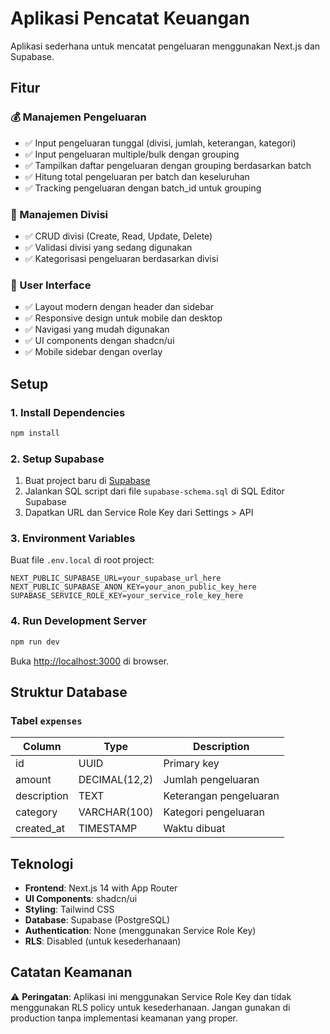 # Aplikasi Pencatat Keuangan

Aplikasi sederhana untuk mencatat pengeluaran menggunakan Next.js dan Supabase.

## Fitur

### 💰 Manajemen Pengeluaran
- ✅ Input pengeluaran tunggal (divisi, jumlah, keterangan, kategori)
- ✅ Input pengeluaran multiple/bulk dengan grouping
- ✅ Tampilkan daftar pengeluaran dengan grouping berdasarkan batch
- ✅ Hitung total pengeluaran per batch dan keseluruhan
- ✅ Tracking pengeluaran dengan batch_id untuk grouping

### 🏢 Manajemen Divisi
- ✅ CRUD divisi (Create, Read, Update, Delete)
- ✅ Validasi divisi yang sedang digunakan
- ✅ Kategorisasi pengeluaran berdasarkan divisi

### 🎨 User Interface
- ✅ Layout modern dengan header dan sidebar
- ✅ Responsive design untuk mobile dan desktop
- ✅ Navigasi yang mudah digunakan
- ✅ UI components dengan shadcn/ui
- ✅ Mobile sidebar dengan overlay

## Setup

### 1. Install Dependencies

```bash
npm install
```

### 2. Setup Supabase

1. Buat project baru di [Supabase](https://supabase.com)
2. Jalankan SQL script dari file `supabase-schema.sql` di SQL Editor Supabase
3. Dapatkan URL dan Service Role Key dari Settings > API

### 3. Environment Variables

Buat file `.env.local` di root project:

```env
NEXT_PUBLIC_SUPABASE_URL=your_supabase_url_here
NEXT_PUBLIC_SUPABASE_ANON_KEY=your_anon_public_key_here
SUPABASE_SERVICE_ROLE_KEY=your_service_role_key_here
```

### 4. Run Development Server

```bash
npm run dev
```

Buka [http://localhost:3000](http://localhost:3000) di browser.

## Struktur Database

### Tabel `expenses`

| Column | Type | Description |
|--------|------|-------------|
| id | UUID | Primary key |
| amount | DECIMAL(12,2) | Jumlah pengeluaran |
| description | TEXT | Keterangan pengeluaran |
| category | VARCHAR(100) | Kategori pengeluaran |
| created_at | TIMESTAMP | Waktu dibuat |

## Teknologi

- **Frontend**: Next.js 14 with App Router
- **UI Components**: shadcn/ui
- **Styling**: Tailwind CSS
- **Database**: Supabase (PostgreSQL)
- **Authentication**: None (menggunakan Service Role Key)
- **RLS**: Disabled (untuk kesederhanaan)

## Catatan Keamanan

⚠️ **Peringatan**: Aplikasi ini menggunakan Service Role Key dan tidak menggunakan RLS policy untuk kesederhanaan. Jangan gunakan di production tanpa implementasi keamanan yang proper.